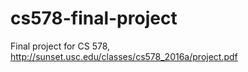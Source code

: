 # cs578-final-project
Final project for CS 578, http://sunset.usc.edu/classes/cs578_2016a/project.pdf
